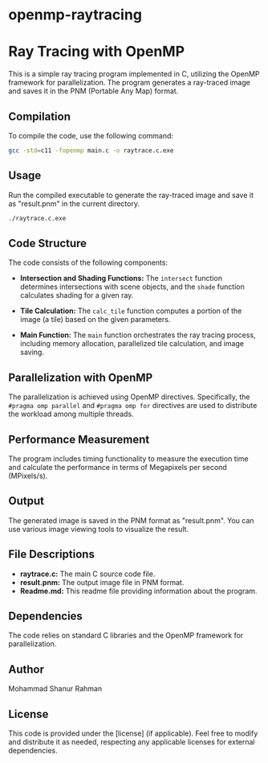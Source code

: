 # openmp-raytracing

# Ray Tracing with OpenMP

This is a simple ray tracing program implemented in C, utilizing the OpenMP framework for parallelization. The program generates a ray-traced image and saves it in the PNM (Portable Any Map) format.

## Compilation

To compile the code, use the following command:

```bash
gcc -std=c11 -fopenmp main.c -o raytrace.c.exe
```

## Usage

Run the compiled executable to generate the ray-traced image and save it as "result.pnm" in the current directory.

```bash
./raytrace.c.exe
```

## Code Structure

The code consists of the following components:

- **Intersection and Shading Functions:** The `intersect` function determines intersections with scene objects, and the `shade` function calculates shading for a given ray.

- **Tile Calculation:** The `calc_tile` function computes a portion of the image (a tile) based on the given parameters.

- **Main Function:** The `main` function orchestrates the ray tracing process, including memory allocation, parallelized tile calculation, and image saving.

## Parallelization with OpenMP

The parallelization is achieved using OpenMP directives. Specifically, the `#pragma omp parallel` and `#pragma omp for` directives are used to distribute the workload among multiple threads.

## Performance Measurement

The program includes timing functionality to measure the execution time and calculate the performance in terms of Megapixels per second (MPixels/s).

## Output

The generated image is saved in the PNM format as "result.pnm". You can use various image viewing tools to visualize the result.

## File Descriptions

- **raytrace.c:** The main C source code file.
- **result.pnm:** The output image file in PNM format.
- **Readme.md:** This readme file providing information about the program.

## Dependencies

The code relies on standard C libraries and the OpenMP framework for parallelization.

## Author
Mohammad Shanur Rahman

## License

This code is provided under the [license] (if applicable). Feel free to modify and distribute it as needed, respecting any applicable licenses for external dependencies.
